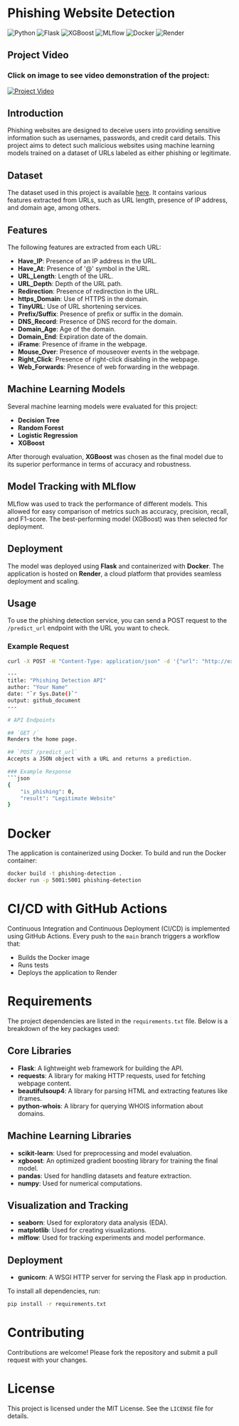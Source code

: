 # Phishing Website Detection

![Python](https://img.shields.io/badge/Python-3.9-blue.svg)
![Flask](https://img.shields.io/badge/Flask-2.0-green.svg)
![XGBoost](https://img.shields.io/badge/XGBoost-1.5-orange.svg)
![MLflow](https://img.shields.io/badge/MLflow-1.20-purple.svg)
![Docker](https://img.shields.io/badge/Docker-20.10-lightblue.svg)
![Render](https://img.shields.io/badge/Render-Cloud-deepgreen.svg)

## Project Video
### Click on image to see video demonstration of the project:
[![Project Video](https://img.youtube.com/vi/ATJ5aS_1BGI/0.jpg)](https://youtube.com/shorts/9iIqQ_KJYv4?feature=share)

## Introduction

Phishing websites are designed to deceive users into providing sensitive information such as usernames, passwords, and credit card details. This project aims to detect such malicious websites using machine learning models trained on a dataset of URLs labeled as either phishing or legitimate.

## Dataset

The dataset used in this project is available [here](https://github.com/shreyagopal/Phishing-Website-Detection-by-Machine-Learning-Techniques/blob/master/DataFiles/5.urldata.csv). It contains various features extracted from URLs, such as URL length, presence of IP address, and domain age, among others.

## Features

The following features are extracted from each URL:

- **Have_IP**: Presence of an IP address in the URL.
- **Have_At**: Presence of '@' symbol in the URL.
- **URL_Length**: Length of the URL.
- **URL_Depth**: Depth of the URL path.
- **Redirection**: Presence of redirection in the URL.
- **https_Domain**: Use of HTTPS in the domain.
- **TinyURL**: Use of URL shortening services.
- **Prefix/Suffix**: Presence of prefix or suffix in the domain.
- **DNS_Record**: Presence of DNS record for the domain.
- **Domain_Age**: Age of the domain.
- **Domain_End**: Expiration date of the domain.
- **iFrame**: Presence of iframe in the webpage.
- **Mouse_Over**: Presence of mouseover events in the webpage.
- **Right_Click**: Presence of right-click disabling in the webpage.
- **Web_Forwards**: Presence of web forwarding in the webpage.

## Machine Learning Models

Several machine learning models were evaluated for this project:

- **Decision Tree**
- **Random Forest**
- **Logistic Regression**
- **XGBoost**

After thorough evaluation, **XGBoost** was chosen as the final model due to its superior performance in terms of accuracy and robustness.

## Model Tracking with MLflow

MLflow was used to track the performance of different models. This allowed for easy comparison of metrics such as accuracy, precision, recall, and F1-score. The best-performing model (XGBoost) was then selected for deployment.

## Deployment

The model was deployed using **Flask** and containerized with **Docker**. The application is hosted on **Render**, a cloud platform that provides seamless deployment and scaling.

## Usage

To use the phishing detection service, you can send a POST request to the `/predict_url` endpoint with the URL you want to check.

### Example Request

```bash
curl -X POST -H "Content-Type: application/json" -d '{"url": "http://example.com"}' http://your-render-app-url/predict_url

---
title: "Phishing Detection API"
author: "Your Name"
date: "`r Sys.Date()`"
output: github_document
---

# API Endpoints

## `GET /`
Renders the home page.

## `POST /predict_url`
Accepts a JSON object with a URL and returns a prediction.

### Example Response
```json
{
    "is_phishing": 0,
    "result": "Legitimate Website"
}
```

# Docker

The application is containerized using Docker. To build and run the Docker container:

```bash
docker build -t phishing-detection .
docker run -p 5001:5001 phishing-detection
```

# CI/CD with GitHub Actions

Continuous Integration and Continuous Deployment (CI/CD) is implemented using GitHub Actions. Every push to the `main` branch triggers a workflow that:

- Builds the Docker image
- Runs tests
- Deploys the application to Render

# Requirements

The project dependencies are listed in the `requirements.txt` file. Below is a breakdown of the key packages used:

## Core Libraries

- **Flask**: A lightweight web framework for building the API.
- **requests**: A library for making HTTP requests, used for fetching webpage content.
- **beautifulsoup4**: A library for parsing HTML and extracting features like iframes.
- **python-whois**: A library for querying WHOIS information about domains.

## Machine Learning Libraries

- **scikit-learn**: Used for preprocessing and model evaluation.
- **xgboost**: An optimized gradient boosting library for training the final model.
- **pandas**: Used for handling datasets and feature extraction.
- **numpy**: Used for numerical computations.

## Visualization and Tracking

- **seaborn**: Used for exploratory data analysis (EDA).
- **matplotlib**: Used for creating visualizations.
- **mlflow**: Used for tracking experiments and model performance.

## Deployment

- **gunicorn**: A WSGI HTTP server for serving the Flask app in production.

To install all dependencies, run:

```bash
pip install -r requirements.txt
```

# Contributing

Contributions are welcome! Please fork the repository and submit a pull request with your changes.

# License

This project is licensed under the MIT License. See the `LICENSE` file for details.
